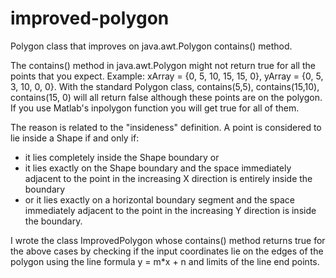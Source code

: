 improved-polygon
================

Polygon class that improves on java.awt.Polygon contains() method.

The contains() method in java.awt.Polygon might not return true for all the points that you expect. Example: xArray = {0, 5, 10, 15, 15, 0}, yArray = {0, 5, 3, 10, 0, 0}. With the standard Polygon class, contains(5,5), contains(15,10), contains(15, 0) will all return false although these points are on the polygon. If you use Matlab's inpolygon function you will get true for all of them.

The reason is related to the "insideness" definition. A point is considered to lie inside a Shape if and only if:
* it lies completely inside the Shape boundary or
* it lies exactly on the Shape boundary and the space immediately adjacent to the point in the increasing X direction is entirely inside the boundary
* or it lies exactly on a horizontal boundary segment and the space immediately adjacent to the point in the increasing Y direction is inside the boundary.

I wrote the class ImprovedPolygon whose contains() method returns true for the above cases by checking if the input coordinates lie on the edges of the polygon using the line formula y = m*x + n and limits of the line end points.
